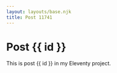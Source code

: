 ```yaml
---
layout: layouts/base.njk
title: Post 11741
---
```


# Post {{ id }}

This is post {{ id }} in my Eleventy project.
